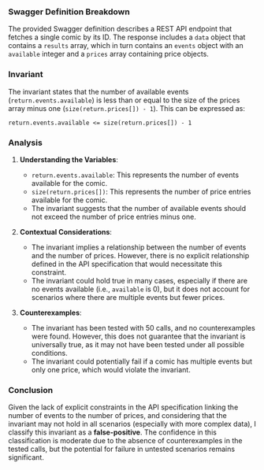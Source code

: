 ### Swagger Definition Breakdown
The provided Swagger definition describes a REST API endpoint that fetches a single comic by its ID. The response includes a `data` object that contains a `results` array, which in turn contains an `events` object with an `available` integer and a `prices` array containing price objects.

### Invariant
The invariant states that the number of available events (`return.events.available`) is less than or equal to the size of the prices array minus one (`size(return.prices[]) - 1`). This can be expressed as:

`return.events.available <= size(return.prices[]) - 1`

### Analysis
1. **Understanding the Variables**:
   - `return.events.available`: This represents the number of events available for the comic.
   - `size(return.prices[])`: This represents the number of price entries available for the comic.
   - The invariant suggests that the number of available events should not exceed the number of price entries minus one.

2. **Contextual Considerations**:
   - The invariant implies a relationship between the number of events and the number of prices. However, there is no explicit relationship defined in the API specification that would necessitate this constraint.
   - The invariant could hold true in many cases, especially if there are no events available (i.e., `available` is 0), but it does not account for scenarios where there are multiple events but fewer prices.

3. **Counterexamples**:
   - The invariant has been tested with 50 calls, and no counterexamples were found. However, this does not guarantee that the invariant is universally true, as it may not have been tested under all possible conditions.
   - The invariant could potentially fail if a comic has multiple events but only one price, which would violate the invariant.

### Conclusion
Given the lack of explicit constraints in the API specification linking the number of events to the number of prices, and considering that the invariant may not hold in all scenarios (especially with more complex data), I classify this invariant as a **false-positive**. The confidence in this classification is moderate due to the absence of counterexamples in the tested calls, but the potential for failure in untested scenarios remains significant.
